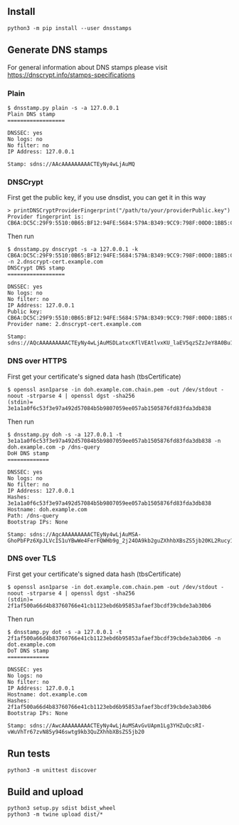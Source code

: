 
## Install

    python3 -m pip install --user dnsstamps


## Generate DNS stamps

For general information about DNS stamps please visit https://dnscrypt.info/stamps-specifications

### Plain

    $ dnsstamp.py plain -s -a 127.0.0.1
    Plain DNS stamp
    ==================
    
    DNSSEC: yes
    No logs: no
    No filter: no
    IP Address: 127.0.0.1
    
    Stamp: sdns://AAcAAAAAAAAACTEyNy4wLjAuMQ


### DNSCrypt

First get the public key, if you use dnsdist, you can get it in this way  

    > printDNSCryptProviderFingerprint("/path/to/your/providerPublic.key")
    Provider fingerprint is: CB6A:DC5C:29F9:5510:0B65:BF12:94FE:5684:579A:B349:9CC9:798F:00D0:1BB5:C1A9:A2C7

Then run

    $ dnsstamp.py dnscrypt -s -a 127.0.0.1 -k CB6A:DC5C:29F9:5510:0B65:BF12:94FE:5684:579A:B349:9CC9:798F:00D0:1BB5:C1A9:A2C7 -n 2.dnscrypt-cert.example.com
    DNSCrypt DNS stamp
    ==================
    
    DNSSEC: yes
    No logs: no
    No filter: no
    IP Address: 127.0.0.1
    Public key: CB6A:DC5C:29F9:5510:0B65:BF12:94FE:5684:579A:B349:9CC9:798F:00D0:1BB5:C1A9:A2C7
    Provider name: 2.dnscrypt-cert.example.com
    
    Stamp: sdns://AQcAAAAAAAAACTEyNy4wLjAuMSDLatxcKflVEAtlvxKU_laEV5qzSZzJeY8A0Bu1wamixxsyLmRuc2NyeXB0LWNlcnQuZXhhbXBsZS5jb20


### DNS over HTTPS

First get your certificate's signed data hash (tbsCertificate)

    $ openssl asn1parse -in doh.example.com.chain.pem -out /dev/stdout -noout -strparse 4 | openssl dgst -sha256
    (stdin)= 3e1a1a0f6c53f3e97a492d57084b5b9807059ee057ab1505876fd83fda3db838

Then run

    $ dnsstamp.py doh -s -a 127.0.0.1 -t 3e1a1a0f6c53f3e97a492d57084b5b9807059ee057ab1505876fd83fda3db838 -n doh.example.com -p /dns-query
    DoH DNS stamp
    =============
    
    DNSSEC: yes
    No logs: no
    No filter: no
    IP Address: 127.0.0.1
    Hashes: 3e1a1a0f6c53f3e97a492d57084b5b9807059ee057ab1505876fd83fda3db838
    Hostname: doh.example.com
    Path: /dns-query
    Bootstrap IPs: None
    
    Stamp: sdns://AgcAAAAAAAAACTEyNy4wLjAuMSA-GhoPbFPz6XpJLVcIS1uYBwWe4FerFQWHb9g_2j24OA9kb2guZXhhbXBsZS5jb20KL2Rucy1xdWVyeQ


### DNS over TLS

First get your certificate's signed data hash (tbsCertificate)

    $ openssl asn1parse -in dot.example.com.chain.pem -out /dev/stdout -noout -strparse 4 | openssl dgst -sha256
    (stdin)= 2f1af500a66d4b83760766e41cb1123ebd6b95853afaef3bcdf39cbde3ab30b6

Then run

    $ dnsstamp.py dot -s -a 127.0.0.1 -t 2f1af500a66d4b83760766e41cb1123ebd6b95853afaef3bcdf39cbde3ab30b6 -n dot.example.com
    DoT DNS stamp
    =============
    
    DNSSEC: yes
    No logs: no
    No filter: no
    IP Address: 127.0.0.1
    Hostname: dot.example.com
    Hashes: 2f1af500a66d4b83760766e41cb1123ebd6b95853afaef3bcdf39cbde3ab30b6
    Bootstrap IPs: None
    
    Stamp: sdns://AwcAAAAAAAAACTEyNy4wLjAuMSAvGvUApm1Lg3YHZuQcsRI-vWuVhTr67zvN85y946swtg9kb3QuZXhhbXBsZS5jb20


## Run tests

    python3 -m unittest discover


## Build and upload
    
    python3 setup.py sdist bdist_wheel
    python3 -m twine upload dist/*



